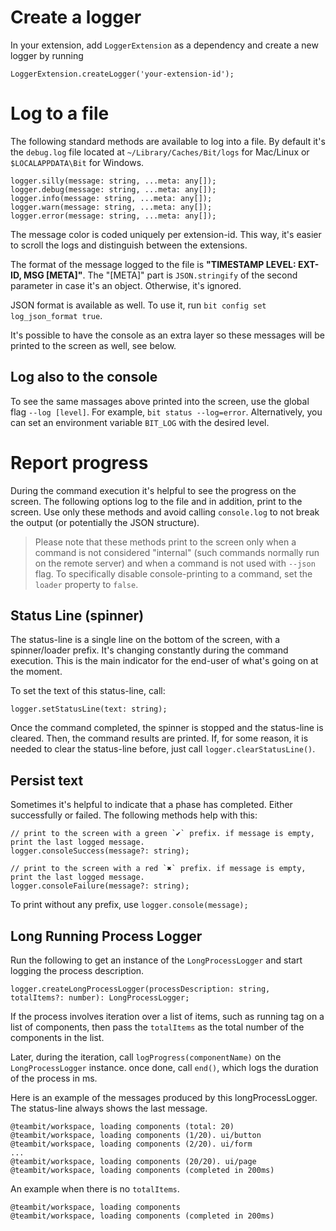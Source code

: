 # Create a logger
In your extension, add `LoggerExtension` as a dependency and create a new logger by running
```
LoggerExtension.createLogger('your-extension-id');
```

# Log to a file
The following standard methods are available to log into a file. By default it's the `debug.log` file located at  `~/Library/Caches/Bit/logs` for Mac/Linux or  `$LOCALAPPDATA\Bit` for Windows.

```
logger.silly(message: string, ...meta: any[]);
logger.debug(message: string, ...meta: any[]);
logger.info(message: string, ...meta: any[]);
logger.warn(message: string, ...meta: any[]);
logger.error(message: string, ...meta: any[]);
```

The message color is coded uniquely per extension-id. This way, it's easier to scroll the logs and distinguish between the extensions.

The format of the message logged to the file is **"TIMESTAMP LEVEL: EXT-ID, MSG [META]"**. The "[META]" part is `JSON.stringify` of the second parameter in case it's an object. Otherwise, it's ignored.

JSON format is available as well. To use it, run  `bit config set log_json_format true`.

It's possible to have the console as an extra layer so these messages will be printed to the screen as well, see below.

## Log also to the console

To see the same massages above printed into the screen, use the global flag `--log [level]`. For example, `bit status --log=error`. Alternatively, you can set an environment variable `BIT_LOG` with the desired level.

# Report progress
During the command execution it's helpful to see the progress on the screen. The following options log to the file and in addition, print to the screen. Use only these methods and avoid calling `console.log` to not break the output (or potentially the JSON structure).

> Please note that these methods print to the screen only when a command is not considered "internal" (such commands normally run on the remote server) and when a command is not used with `--json` flag. To specifically disable console-printing to a command, set the `loader` property to `false`.

## Status Line (spinner)
The status-line is a single line on the bottom of the screen, with a spinner/loader prefix. It's changing constantly during the command execution. This is the main indicator for the end-user of what's going on at the moment.

To set the text of this status-line, call:
```
logger.setStatusLine(text: string);
```

Once the command completed, the spinner is stopped and the status-line is cleared. Then, the command results are printed. If, for some reason, it is needed to clear the status-line before, just call `logger.clearStatusLine()`.

## Persist text
Sometimes it's helpful to indicate that a phase has completed. Either successfully or failed. The following methods help with this:
```
// print to the screen with a green `✔` prefix. if message is empty, print the last logged message.
logger.consoleSuccess(message?: string);

// print to the screen with a red `✖` prefix. if message is empty, print the last logged message.
logger.consoleFailure(message?: string);
```
To print without any prefix, use `logger.console(message);`

## Long Running Process Logger
Run the following to get an instance of the `LongProcessLogger` and start logging the process description.
```
logger.createLongProcessLogger(processDescription: string, totalItems?: number): LongProcessLogger;
```

If the process involves iteration over a list of items, such as running tag on a list of components, then pass the `totalItems` as the total number of the components in the list.

Later, during the iteration, call `logProgress(componentName)` on the `LongProcessLogger` instance.
once done, call `end()`, which logs the duration of the process in ms.

Here is an example of the messages produced by this longProcessLogger. The status-line always shows the last message.
```
@teambit/workspace, loading components (total: 20)
@teambit/workspace, loading components (1/20). ui/button
@teambit/workspace, loading components (2/20). ui/form
...
@teambit/workspace, loading components (20/20). ui/page
@teambit/workspace, loading components (completed in 200ms)
```

An example when there is no `totalItems`.
```
@teambit/workspace, loading components
@teambit/workspace, loading components (completed in 200ms)
```